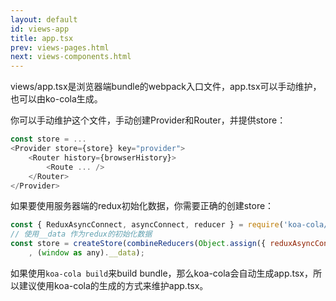 ```yaml
---
layout: default
id: views-app
title: app.tsx
prev: views-pages.html
next: views-components.html
---
```


views/app.tsx是浏览器端bundle的webpack入口文件，app.tsx可以手动维护，也可以由ko-cola生成。

你可以手动维护这个文件，手动创建Provider和Router，并提供store：

```javascript
const store = ...
<Provider store={store} key="provider">
    <Router history={browserHistory}>
        <Route ... />
    </Router>
</Provider>
```

如果要使用服务器端的redux初始化数据，你需要正确的创建store：
```javascript
const { ReduxAsyncConnect, asyncConnect, reducer } = require('koa-cola/client');
// 使用__data 作为redux的初始化数据
const store = createStore(combineReducers(Object.assign({ reduxAsyncConnect: reducer }, ...custom_reducer))
    , (window as any).__data);
```

如果使用`koa-cola build`来build bundle，那么koa-cola会自动生成app.tsx，所以建议使用koa-cola的生成的方式来维护app.tsx。